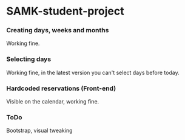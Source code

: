 # SAMK-student-project

### Creating days, weeks and months
Working fine.

### Selecting days
Working fine, in the latest version you can't select days before today.

### Hardcoded reservations (Front-end)
Visible on the calendar, working fine.

### ToDo
Bootstrap, visual tweaking
